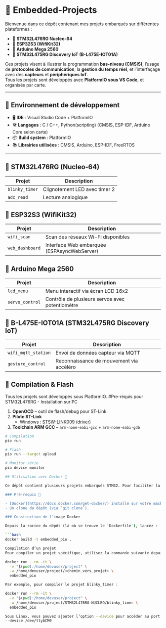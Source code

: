 # 🧠 Embedded-Projects

Bienvenue dans ce dépôt contenant mes projets embarqués sur différentes plateformes :

- 🔷 **STM32L476RG Nucleo-64**
- 🔷 **ESP32S3 (WifiKit32)**
- 🔷 **Arduino Mega 2560**
- 🔷 **STM32L475RG Discovery IoT (B-L475E-IOT01A)**

Ces projets visent à illustrer la programmation **bas-niveau (CMSIS)**, l’usage de **protocoles de communication**, la **gestion du temps réel**, et l’interfaçage avec des **capteurs** et **périphériques IoT**.  
Tous les projets sont développés avec **PlatformIO sous VS Code**, et organisés par carte.

---

## 🧰 Environnement de développement

- 🖥️ **IDE** : Visual Studio Code + PlatformIO  
- 🛠️ **Langages** : C / C++, Python(scripting) (CMSIS, ESP-IDF, Arduino Core selon carte)  
- 📦 **Build system** : PlatformIO  
- 📚 **Librairies utilisées** : CMSIS, Arduino, ESP-IDF, FreeRTOS

---

## 📘 STM32L476RG (Nucleo-64)

| Projet               | Description |
|----------------------|-------------|
| `blinky_timer`       | Clignotement LED avec timer 2|
| `adc_read`           | Lecture analogique       


## 📘 ESP32S3 (WifiKit32)

| Projet              | Description |
|---------------------|-------------|
| `wifi_scan`         | Scan des réseaux Wi-Fi disponibles |
| `web_dashboard`     | Interface Web embarquée (ESPAsyncWebServer) |


## 📘 Arduino Mega 2560

| Projet           | Description |
|------------------|-------------|
| `lcd_menu`       | Menu interactif via écran LCD 16x2 |
| `servo_control`  | Contrôle de plusieurs servos avec potentiomètre |



## 📘 B-L475E-IOT01A (STM32L475RG Discovery IoT)

| Projet                | Description |
|------------------------|-------------|
| `wifi_mqtt_station`    | Envoi de données capteur via MQTT |
| `gesture_control`      | Reconnaissance de mouvement via accéléro |


## 🔧 Compilation & Flash

Tous les projets sont développés sous PlatformIO.
#Pre-réquis pour STM32L476RG - Installation sur PC
1. **OpenOCD** – outil de flash/debug pour ST-Link  
2. **Pilote ST-Link**  
   - Windows : [STSW-LINK009 (driver)](https://www.st.com/en/development-tools/stsw-link009.html)  
3. **Toolchain ARM GCC** – `arm-none-eabi-gcc` + `arm-none-eabi-gdb`  


```bash
# Compilation
pio run

# Flash
pio run --target upload

# Monitor série
pio device monitor

## Utilisation avec Docker 🐳

Ce dépôt contient plusieurs projets embarqués STM32. Pour faciliter la compilation, le flash et le debug, un environnement Docker est fourni. Cela permet de garantir un environnement de développement cohérent et portable, sans nécessiter d'installation locale complexe.

### Pré-requis 🔧

- [Docker](https://docs.docker.com/get-docker/) installé sur votre machine.
- Un clone du dépôt (via `git clone`).

### Construction de l'image Docker

Depuis la racine du dépôt (là où se trouve le `Dockerfile`), lancez :

```bash
docker build -t embedded_pio .

Compilation d’un projet
Pour compiler un projet spécifique, utilisez la commande suivante depuis la racine du dépôt :

docker run --rm -it \
  -v "$(pwd):/home/devuser/project" \
  -w /home/devuser/project/<chemin_vers_projet> \
  embedded_pio

Par exemple, pour compiler le projet blinky_timer :

docker run --rm -it \
  -v "$(pwd):/home/devuser/project" \
  -w /home/devuser/project/STM32L476RG-NUCLEO/blinky_timer \
  embedded_pio

Sous Linux, vous pouvez ajouter l’option --device pour accéder au port USB, par exemple :
--device /dev/ttyACM0
